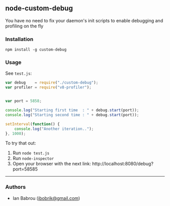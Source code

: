 ## node-custom-debug

You have no need to fix your daemon's init scripts to enable debugging and profiling on the fly

### Installation

`npm install -g custom-debug`

### Usage

See `test.js`:

```javascript
var debug    = require("./custom-debug");
var profiler = require("v8-profiler");


var port = 5858;

console.log("Starting first time  : " + debug.start(port));
console.log("Starting second time : " + debug.start(port));

setInterval(function() {
    console.log("Another iteration..");
}, 1000);
```

To try that out:

1. Run `node test.js`
2. Run `node-inspector`
3. Open your browser with the next link: http://localhost:8080/debug?port=58585

---
### Authors
- Ian Babrou (ibobrik@gmail.com)

